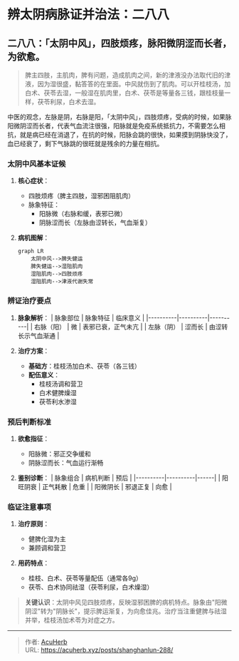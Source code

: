 # 辨太阴病脉证并治法：二八八


## 二八八：「太阴中风」，四肢烦疼，脉阳微阴涩而长者，为欲愈。

<!--more-->

> 脾主四肢，主肌肉，脾有问题，造成肌肉之间，新的津液没办法取代旧的津液，因为湿很盛，黏答答的在里面。中风就伤到了肌肉。可以开桂枝汤，加白术、茯苓去湿，一般湿在肌肉里，白术、茯苓是等量各三钱，跟桂枝量一样，茯苓利尿，白术去湿。

中医的观念，左脉是阴，右脉是阳，「太阴中风」，四肢烦疼，受病的时候，如果脉阳微阴涩而长者，代表气血流注很强，阳脉就是免疫系统抵抗力，不需要怎么相抗，就是病已经在消退了，在抗的时候，阳脉会跳的很快，如果摸到阴脉快没了，血已经衰了，剩下气脉跳的很旺就是残余的力量在相抗。

### 太阴中风基本证候
1. **核心症状**：
   - 四肢烦疼（脾主四肢，湿邪困阻肌肉）
   - 脉象特征：
     - 阳脉微（右脉和缓，表邪已微）
     - 阴脉涩而长（左脉由涩转长，气血渐复）

2. **病机图解**：
   ```mermaid
   graph LR
       太阴中风-->脾失健运
       脾失健运-->湿阻肌肉
       湿阻肌肉-->四肢烦疼
       湿阻肌肉-->津液代谢失常
   ```

### 辨证治疗要点
1. **脉象解析**：
   | 脉象部位 | 脉象特征 | 临床意义 |
   |----------|----------|----------|
   | 右脉（阳） | 微 | 表邪已衰，正气未亢 |
   | 左脉（阴） | 涩而长 | 由涩转长示气血渐通 |

2. **治疗方案**：
   - **基础方**：桂枝汤加白术、茯苓（各三钱）
   - **配伍意义**：
     - 桂枝汤调和营卫
     - 白术健脾燥湿
     - 茯苓利水渗湿

### 预后判断标准
1. **欲愈指征**：
   - 阳脉微：邪正交争缓和
   - 阴脉涩而长：气血运行渐畅

2. **鉴别诊断**：
   | 脉象组合 | 病机判断 | 预后 |
   |----------|----------|------|
   | 阳旺阴衰 | 正气耗散 | 危重 |
   | 阳微阴长 | 邪退正复 | 向愈 |

### 临证注意事项
1. **治疗原则**：
   - 健脾化湿为主
   - 兼顾调和营卫

2. **用药特点**：
   - 桂枝、白术、茯苓等量配伍（通常各9g）
   - 茯苓、白术协同祛湿（茯苓利尿，白术燥湿）

> **关键认识**：太阴中风见四肢烦疼，反映湿邪困脾的病机特点。脉象由"阳微阴涩"转为"阴脉长"，提示脾运渐复，为向愈佳兆。治疗当注重健脾与祛湿并举，桂枝汤加术苓为对症之方。

---

> 作者: [AcuHerb](https://acuherb.xyz)  
> URL: https://acuherb.xyz/posts/shanghanlun-288/  

